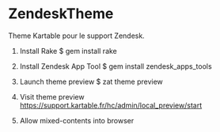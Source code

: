 # ZendeskTheme

Theme Kartable pour le support Zendesk.

1. Install Rake
$ gem install rake

2. Install Zendesk App Tool
$ gem install zendesk_apps_tools

3. Launch theme preview
$ zat theme preview

4. Visit theme preview
https://support.kartable.fr/hc/admin/local_preview/start

5. Allow mixed-contents into browser
